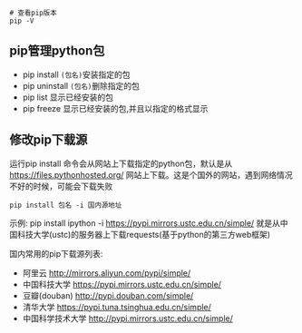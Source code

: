 ```shell
# 查看pip版本
pip -V
```



## pip管理python包

- pip install `(包名)`安装指定的包
- pip uninstall `(包名)`删除指定的包
- pip list 显示已经安装的包
- pip freeze 显示已经安装的包,并且以指定的格式显示



## 修改pip下载源

运行pip install 命令会从网站上下载指定的python包，默认是从 https://files.pythonhosted.org/ 网站上下载。这是个国外的网站，遇到网络情况不好的时候，可能会下载失败

`pip install 包名 -i 国内源地址` 

示例: pip install ipython -i https://pypi.mirrors.ustc.edu.cn/simple/ 就是从中国科技大学(ustc)的服务器上下载requests(基于python的第三方web框架) 

国内常用的pip下载源列表: 

- 阿里云 http://mirrors.aliyun.com/pypi/simple/ 
- 中国科技大学 https://pypi.mirrors.ustc.edu.cn/simple/ 
- 豆瓣(douban) http://pypi.douban.com/simple/ 
- 清华大学 https://pypi.tuna.tsinghua.edu.cn/simple/ 
- 中国科学技术大学 http://pypi.mirrors.ustc.edu.cn/simple/ 

